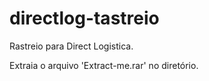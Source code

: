 # directlog-tastreio
Rastreio para Direct Logistica.

Extraia o arquivo 'Extract-me.rar' no diretório.
